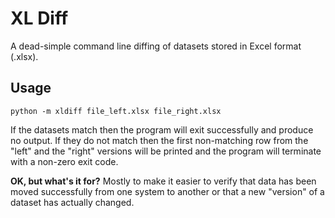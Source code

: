 # XL Diff

A dead-simple command line diffing of datasets stored in Excel
format (.xlsx).

## Usage

```
python -m xldiff file_left.xlsx file_right.xlsx
```

If the datasets match then the program will exit successfully
and produce no output. If they do not match then the first
non-matching row from the "left" and the "right" versions will
be printed and the program will terminate with a non-zero
exit code.

**OK, but what's it for?** Mostly to make it easier to verify
that data has been moved successfully from one system to another
or that a new "version" of a dataset has actually changed.
